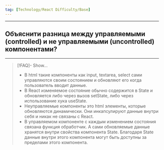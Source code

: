 ```yaml
---
tag: [Technology/React Difficulty/Base]
---
```

----
## Объяснити разница между управляемыми (controlled) и не управляемыми (uncontrolled) компонентами?
----
> [!FAQ]- Show...
> - В html такие компоненты как input, textarea, select сами управляются своим состоянием и обновляют его когда пользователь вводит данные. 
> - В React изменяемое состояние обычно содержится в State и обновляется либо через вызов setState, либо через использование хука useState.
> - Неуправляемые компоненты это html элементы, которые обновляются динамически. Они инкапсулируют данные внутри себя и никак не связаны с React.
> - В управляемом компоненте с каждым изменением состояния связана функция обработчик. А сами обновляемые данные хранятся внутри свойства компонента State. Благодаря State данные внутри этого компонента могут быть доступны за пределами этого компонента. 